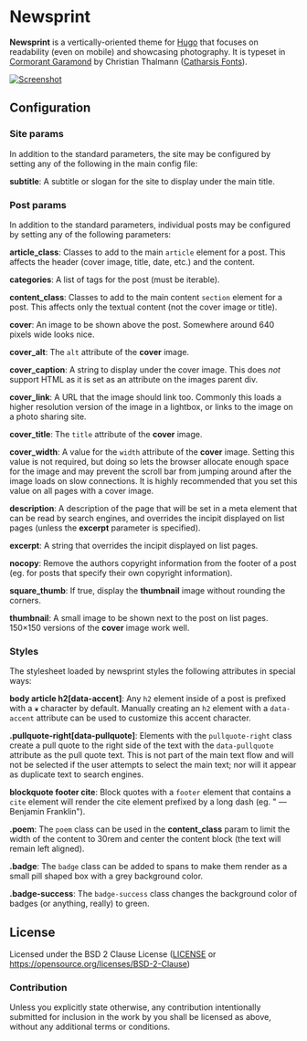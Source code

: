 # Newsprint

**Newsprint** is a vertically-oriented theme for [Hugo] that focuses on
readability (even on mobile) and showcasing photography.
It is typeset in [Cormorant Garamond] by Christian Thalmann ([Catharsis Fonts]).

[![Screenshot](https://bytebucket.org/SamWhited/newsprint/raw/master/images/screenshot.png)](https://bytebucket.org/SamWhited/newsprint/raw/master/images/screenshot.png)


## Configuration

### Site params

In addition to the standard parameters, the site may be configured by setting
any of the following in the main config file:

**subtitle**: A subtitle or slogan for the site to display under the main title.

### Post params

In addition to the standard parameters, individual posts may be configured by
setting any of the following parameters:

**article_class**: Classes to add to the main `article` element for a post. This
affects the header (cover image, title, date, etc.) and the content.

**categories**: A list of tags for the post (must be iterable).

**content_class**: Classes to add to the main content `section` element for a
post. This affects only the textual content (not the cover image or title).

**cover**: An image to be shown above the post. Somewhere around 640 pixels wide
looks nice.

**cover_alt**: The `alt` attribute of the **cover** image.

**cover_caption**: A string to display under the cover image. This does *not*
support HTML as it is set as an attribute on the images parent div.

**cover_link**: A URL that the image should link too. Commonly this loads a
higher resolution version of the image in a lightbox, or links to the image on a
photo sharing site.

**cover_title**: The `title` attribute of the **cover** image.

**cover_width**: A value for the `width` attribute of the **cover** image.
Setting this value is not required, but doing so lets the browser allocate
enough space for the image and may prevent the scroll bar from jumping around
after the image loads on slow connections. It is highly recommended that you set
this value on all pages with a cover image.

**description**: A description of the page that will be set in a meta element
that can be read by search engines, and overrides the incipit displayed on list
pages (unless the **excerpt** parameter is specified).

**excerpt**: A string that overrides the incipit displayed on list pages.

**nocopy**: Remove the authors copyright information from the footer of a post
(eg. for posts that specify their own copyright information).

**square_thumb**: If true, display the **thumbnail** image without rounding the
corners.

**thumbnail**: A small image to be shown next to the post on list pages. 150×150
versions of the **cover** image work well.


### Styles

The stylesheet loaded by newsprint styles the following attributes in special
ways:

**body article h2[data-accent]**: Any `h2` element inside of a post is prefixed
with a `❦` character by default. Manually creating an `h2` element with a
`data-accent` attribute can be used to customize this accent character.

**.pullquote-right[data-pullquote]**: Elements with the `pullquote-right` class
create a pull quote to the right side of the text with the `data-pullquote`
attribute as the pull quote text. This is not part of the main text flow and
will not be selected if the user attempts to select the main text; nor will it
appear as duplicate text to search engines.

**blockquote footer cite**: Block quotes with a `footer` element that contains a
`cite` element will render the cite element prefixed by a long dash (eg. " —
Benjamin Franklin").

**.poem**: The `poem` class can be used in the **content_class** param to limit
the width of the content to 30rem and center the content block (the text will
remain left aligned).

**.badge**:  The `badge` class can be added to spans to make them render as a
small pill shaped box with a grey background color.

**.badge-success**: The `badge-success` class changes the background color of
badges (or anything, really) to green.


## License

Licensed under the BSD 2 Clause License ([LICENSE] or
https://opensource.org/licenses/BSD-2-Clause)


### Contribution

Unless you explicitly state otherwise, any contribution intentionally submitted
for inclusion in the work by you shall be licensed as above, without any
additional terms or conditions.

[Hugo]: https://gohugo.io/
[Cormorant Garamond]: https://www.behance.net/gallery/28579883/Cormorant-an-open-source-display-font-family
[Catharsis Fonts]: https://www.myfonts.com/foundry/Catharsis_Fonts/
[LICENSE]: LICENSE
